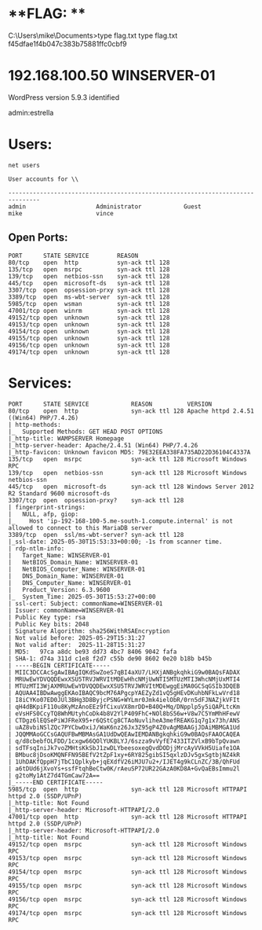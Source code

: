 # **FLAG: **


C:\Users\mike\Documents>type flag.txt
type flag.txt
f45dfae1f4b047c383b75881ffc0cbf9


# 192.168.100.50 WINSERVER-01



WordPress version 5.9.3 identified

admin:estrella


# Users:
	
	net users
	
	User accounts for \\
	
	-------------------------------------------------------------------------------
	admin                    Administrator            Guest                    
	mike                     vince      

## Open Ports:

	PORT      STATE SERVICE        REASON
	80/tcp    open  http           syn-ack ttl 128
	135/tcp   open  msrpc          syn-ack ttl 128
	139/tcp   open  netbios-ssn    syn-ack ttl 128
	445/tcp   open  microsoft-ds   syn-ack ttl 128
	3307/tcp  open  opsession-prxy syn-ack ttl 128
	3389/tcp  open  ms-wbt-server  syn-ack ttl 128
	5985/tcp  open  wsman          syn-ack ttl 128
	47001/tcp open  winrm          syn-ack ttl 128
	49152/tcp open  unknown        syn-ack ttl 128
	49153/tcp open  unknown        syn-ack ttl 128
	49154/tcp open  unknown        syn-ack ttl 128
	49155/tcp open  unknown        syn-ack ttl 128
	49156/tcp open  unknown        syn-ack ttl 128
	49174/tcp open  unknown        syn-ack ttl 128
	


# **Services:**


	PORT      STATE SERVICE            REASON          VERSION
	80/tcp    open  http               syn-ack ttl 128 Apache httpd 2.4.51 ((Win64) PHP/7.4.26)
	| http-methods: 
	|_  Supported Methods: GET HEAD POST OPTIONS
	|_http-title: WAMPSERVER Homepage
	|_http-server-header: Apache/2.4.51 (Win64) PHP/7.4.26
	|_http-favicon: Unknown favicon MD5: 79E32EEA338FA735AD22D36104C4337A
	135/tcp   open  msrpc              syn-ack ttl 128 Microsoft Windows RPC
	139/tcp   open  netbios-ssn        syn-ack ttl 128 Microsoft Windows netbios-ssn
	445/tcp   open  microsoft-ds       syn-ack ttl 128 Windows Server 2012 R2 Standard 9600 microsoft-ds
	3307/tcp  open  opsession-prxy?    syn-ack ttl 128
	| fingerprint-strings: 
	|   NULL, afp, giop: 
	|_    Host 'ip-192-168-100-5.me-south-1.compute.internal' is not allowed to connect to this MariaDB server
	3389/tcp  open  ssl/ms-wbt-server? syn-ack ttl 128
	|_ssl-date: 2025-05-30T15:53:33+00:00; -1s from scanner time.
	| rdp-ntlm-info: 
	|   Target_Name: WINSERVER-01
	|   NetBIOS_Domain_Name: WINSERVER-01
	|   NetBIOS_Computer_Name: WINSERVER-01
	|   DNS_Domain_Name: WINSERVER-01
	|   DNS_Computer_Name: WINSERVER-01
	|   Product_Version: 6.3.9600
	|_  System_Time: 2025-05-30T15:53:27+00:00
	| ssl-cert: Subject: commonName=WINSERVER-01
	| Issuer: commonName=WINSERVER-01
	| Public Key type: rsa
	| Public Key bits: 2048
	| Signature Algorithm: sha256WithRSAEncryption
	| Not valid before: 2025-05-29T15:31:27
	| Not valid after:  2025-11-28T15:31:27
	| MD5:   97ca a8dc be93 dd73 4bc7 8406 9042 fafa
	| SHA-1: d74a 311d c1e8 f2d7 c55b de90 8602 0e20 b18b b45b
	| -----BEGIN CERTIFICATE-----
	| MIIC3DCCAcSgAwIBAgIQKdSwZoeS7qBI4aXU7/LHXjANBgkqhkiG9w0BAQsFADAX
	| MRUwEwYDVQQDEwxXSU5TRVJWRVItMDEwHhcNMjUwNTI5MTUzMTI3WhcNMjUxMTI4
	| MTUzMTI3WjAXMRUwEwYDVQQDEwxXSU5TRVJWRVItMDEwggEiMA0GCSqGSIb3DQEB
	| AQUAA4IBDwAwggEKAoIBAQC9bcM76APgcpYAEZyZd1vQ5gHEvDKuhbNFkLwVrd18
	| I8iCYKo07ED0JUl3BHg3D8ByjcPSNG+WYLmr0Jmk4ielObR/0rn5dFJNAZjkVFIt
	| qH4dBKpiF110u8KyMzAnoEEz9fCixuVX8mrDD+B40Q+Mq/DNpplp5y5iQAPLtcKm
	| eVsHFS0CcyTQ8WhMUtyhCoDk4b8V2YlP409FhC+NOl8bS56w+V8w7C5YmMhHFewV
	| CTDgz6lEQSePiWJFReX95+r6QStCg8CTAoNuvliheA3mefREAKG1q7g1x73h/ANS
	| uAZ8vbiNSlZQc7PYCbwOxiJ/WaK6nz26Jx3Z95gP4Z0vAgMBAAGjJDAiMBMGA1Ud
	| JQQMMAoGCCsGAQUFBwMBMAsGA1UdDwQEAwIEMDANBgkqhkiG9w0BAQsFAAOCAQEA
	| q/d8cbebfOLFDD/1cxgw66QOlYUKBLYJ/6szza9vVyfE7433ITZVlxB9bTpQvawn
	| sdTFsqIniJk7voZMHtsKkSbJ1zwDLYbeesoxegQvdDODjjMrcAyVVkH5Uiafe1OA
	| BMbuc8jDsoKMQNFFN95BEfV2tZpF1xy+6RY825gibSI5qxlzDJv5gxSgtbjNZ4kR
	| 1UhDAKfQppH7jTbC1Qplkyb+jqEXdfV26iMJU7u2+/IJET4g9kCLnZC/3B/QhFUd
	| a6tDUd6jXvoYs+ssfFtqhBeCtw0K/rAeuSP72UR22GAzA0KD8A+GvQaEBsImmu2l
	| g2toMy1AtZ7d4TGmCaw72A==
	|_-----END CERTIFICATE-----
	5985/tcp  open  http               syn-ack ttl 128 Microsoft HTTPAPI httpd 2.0 (SSDP/UPnP)
	|_http-title: Not Found
	|_http-server-header: Microsoft-HTTPAPI/2.0
	47001/tcp open  http               syn-ack ttl 128 Microsoft HTTPAPI httpd 2.0 (SSDP/UPnP)
	|_http-server-header: Microsoft-HTTPAPI/2.0
	|_http-title: Not Found
	49152/tcp open  msrpc              syn-ack ttl 128 Microsoft Windows RPC
	49153/tcp open  msrpc              syn-ack ttl 128 Microsoft Windows RPC
	49154/tcp open  msrpc              syn-ack ttl 128 Microsoft Windows RPC
	49155/tcp open  msrpc              syn-ack ttl 128 Microsoft Windows RPC
	49156/tcp open  msrpc              syn-ack ttl 128 Microsoft Windows RPC
	49174/tcp open  msrpc              syn-ack ttl 128 Microsoft Windows RPC
	

